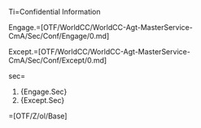 Ti=Confidential Information

Engage.=[OTF/WorldCC/WorldCC-Agt-MasterService-CmA/Sec/Conf/Engage/0.md]

Except.=[OTF/WorldCC/WorldCC-Agt-MasterService-CmA/Sec/Conf/Except/0.md]

sec=<ol class="secs-and"><li>{Engage.Sec}<li>{Except.Sec}</ol>

=[OTF/Z/ol/Base]